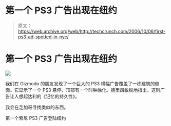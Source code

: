 # 第一个 PS3 广告出现在纽约 

> 原文：<https://web.archive.org/web/http://techcrunch.com/2006/10/06/first-ps3-ad-spotted-in-nyc/>

# 第一个 PS3 广告出现在纽约

![](img/71854bdb7646a073c950741df2bebb29.png)

我们在 Gizmodo 的朋友发现了一个巨大的 PS3 横幅广告覆盖了一栋建筑的侧面。它显示了一个 PS3 悬停，顶部有一个时钟融化。德里昂敏锐地指出，这则广告让人想起达利的《记忆的持久性》。

我会在芝加哥寻找类似的东西。

第一个索尼 PS3 广告登陆纽约